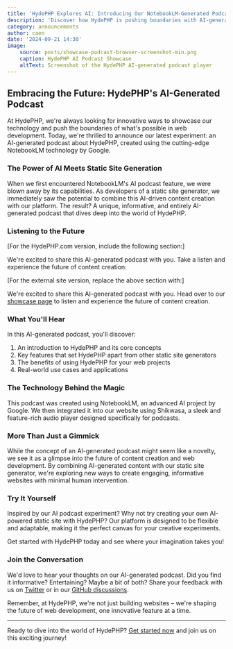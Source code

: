 ```yaml
---
title: 'HydePHP Explores AI: Introducing Our NotebookLM-Generated Podcast'
description: 'Discover how HydePHP is pushing boundaries with AI-generated content, featuring our new podcast created by NotebookLM and powered by Shikwasa.'
category: announcements
author: caen
date: '2024-09-21 14:30'
image:
    source: posts/showcase-podcast-browser-screenshot-min.png
    caption: HydePHP AI Podcast Showcase
    altText: Screenshot of the HydePHP AI-generated podcast player
---
```


## Embracing the Future: HydePHP's AI-Generated Podcast

At HydePHP, we're always looking for innovative ways to showcase our technology and push the boundaries of what's possible in web development. Today, we're thrilled to announce our latest experiment: an AI-generated podcast about HydePHP, created using the cutting-edge NotebookLM technology by Google.

### The Power of AI Meets Static Site Generation

When we first encountered NotebookLM's AI podcast feature, we were blown away by its capabilities. As developers of a static site generator, we immediately saw the potential to combine this AI-driven content creation with our platform. The result? A unique, informative, and entirely AI-generated podcast that dives deep into the world of HydePHP.

### Listening to the Future

[For the HydePHP.com version, include the following section:]

We're excited to share this AI-generated podcast with you. Take a listen and experience the future of content creation:

<div id="player" class="mb-4"></div>

<script>
document.addEventListener('DOMContentLoaded', function() {
    const player = new shikwasa.Player({
        container: () => document.getElementById('player'),
        audio: {
            title: 'The Deep Dive: HydePHP',
            artist: 'AI-Generated Podcast',
            cover: 'https://hydephp.com/favicon.ico',
            src: "{{ asset('podcast/introduction.wav') }}",
        },
        chapters: [
            { title: 'Introduction', startTime: 0, endTime: 60 },
            { title: 'Features of HydePHP', startTime: 60, endTime: 180 },
            { title: 'Benefits and Use Cases', startTime: 180, endTime: 300 },
            { title: 'Conclusion', startTime: 300, endTime: 360 },
        ],
        themeColor: '#4A5568',
    });
});
</script>

[For the external site version, replace the above section with:]

We're excited to share this AI-generated podcast with you. Head over to our [showcase page](https://hydephp.com/showcase/podcast) to listen and experience the future of content creation.

### What You'll Hear

In this AI-generated podcast, you'll discover:

1. An introduction to HydePHP and its core concepts
2. Key features that set HydePHP apart from other static site generators
3. The benefits of using HydePHP for your web projects
4. Real-world use cases and applications

### The Technology Behind the Magic

This podcast was created using NotebookLM, an advanced AI project by Google. We then integrated it into our website using Shikwasa, a sleek and feature-rich audio player designed specifically for podcasts.

### More Than Just a Gimmick

While the concept of an AI-generated podcast might seem like a novelty, we see it as a glimpse into the future of content creation and web development. By combining AI-generated content with our static site generator, we're exploring new ways to create engaging, informative websites with minimal human intervention.

### Try It Yourself

Inspired by our AI podcast experiment? Why not try creating your own AI-powered static site with HydePHP? Our platform is designed to be flexible and adaptable, making it the perfect canvas for your creative experiments.

Get started with HydePHP today and see where your imagination takes you!

### Join the Conversation

We'd love to hear your thoughts on our AI-generated podcast. Did you find it informative? Entertaining? Maybe a bit of both? Share your feedback with us on [Twitter](https://twitter.com/hydephp) or in our [GitHub discussions](https://github.com/hydephp/hyde/discussions).

Remember, at HydePHP, we're not just building websites – we're shaping the future of web development, one innovative feature at a time.

---

Ready to dive into the world of HydePHP? [Get started now](https://hydephp.com/docs/1.x/quickstart) and join us on this exciting journey!
